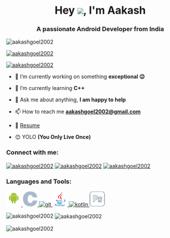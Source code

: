 <h1 align="center">Hey <img src="https://media.giphy.com/media/hvRJCLFzcasrR4ia7z/giphy.gif" width="25px">, I'm Aakash</h1>
<h3 align="center">A passionate Android Developer from India</h3>

<p align="left"> <img src="https://komarev.com/ghpvc/?username=aakashgoel2002&label=Profile%20views&color=0e75b6&style=flat" alt="aakashgoel2002" /> </p>

<p align="left"> <a href="https://github.com/ryo-ma/github-profile-trophy"><img src="https://github-profile-trophy.vercel.app/?username=aakashgoel2002" alt="aakashgoel2002" /></a> </p>

<p align="left"> <a href="https://twitter.com/aakashgoel2002" target="blank"><img src="https://img.shields.io/twitter/follow/aakashgoel2002?logo=twitter&style=for-the-badge" alt="aakashgoel2002" /></a> </p>

- 🔭 I’m currently working on something **exceptional 😉**

- 🌱 I’m currently learning **C++**

- 💬 Ask me about anything, **I am happy to help**

- 📫 How to reach me **aakashgoel2002@gmail.com**

- 📄 [Resume](Resume)

- 😊 YOLO **(You Only Live Once)**

<h3 align="left">Connect with me:</h3>
<p align="left">
<a href="https://dev.to/aakashgoel2002" target="blank"><img align="center" src="https://cdn.jsdelivr.net/npm/simple-icons@3.0.1/icons/dev-dot-to.svg" alt="aakashgoel2002" height="30" width="40" /></a>
<a href="https://twitter.com/aakashgoel2002" target="blank"><img align="center" src="https://cdn.jsdelivr.net/npm/simple-icons@3.0.1/icons/twitter.svg" alt="aakashgoel2002" height="30" width="40" /></a>
<a href="https://linkedin.com/in/aakashgoel2002" target="blank"><img align="center" src="https://cdn.jsdelivr.net/npm/simple-icons@3.0.1/icons/linkedin.svg" alt="aakashgoel2002" height="30" width="40" /></a>
</p>

<h3 align="left">Languages and Tools:</h3>
<p align="left"> <a href="https://developer.android.com" target="_blank"> <img src="https://raw.githubusercontent.com/devicons/devicon/master/icons/android/android-original-wordmark.svg" alt="android" width="40" height="40"/> </a> <a href="https://www.cprogramming.com/" target="_blank"> <img src="https://raw.githubusercontent.com/devicons/devicon/master/icons/c/c-original.svg" alt="c" width="40" height="40"/> </a> <a href="https://git-scm.com/" target="_blank"> <img src="https://www.vectorlogo.zone/logos/git-scm/git-scm-icon.svg" alt="git" width="40" height="40"/> </a> <a href="https://www.java.com" target="_blank"> <img src="https://raw.githubusercontent.com/devicons/devicon/master/icons/java/java-original.svg" alt="java" width="40" height="40"/> </a> <a href="https://kotlinlang.org" target="_blank"> <img src="https://www.vectorlogo.zone/logos/kotlinlang/kotlinlang-icon.svg" alt="kotlin" width="40" height="40"/> </a> <a href="https://www.photoshop.com/en" target="_blank"> <img src="https://raw.githubusercontent.com/devicons/devicon/master/icons/photoshop/photoshop-line.svg" alt="photoshop" width="40" height="40"/> </a> </p>

<p><img align="left" src="https://github-readme-stats.vercel.app/api/top-langs?username=aakashgoel2002&show_icons=true&locale=en&layout=compact" alt="aakashgoel2002" /></p>

<p>&nbsp;<img align="center" src="https://github-readme-stats.vercel.app/api?username=aakashgoel2002&show_icons=true&locale=en" alt="aakashgoel2002" /></p>

<p><img align="center" src="https://github-readme-streak-stats.herokuapp.com/?user=aakashgoel2002&" alt="aakashgoel2002" /></p>
